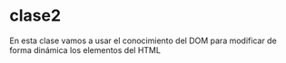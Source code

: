 # clase2

En esta clase vamos a usar el conocimiento del DOM para modificar de forma dinámica los elementos del HTML
